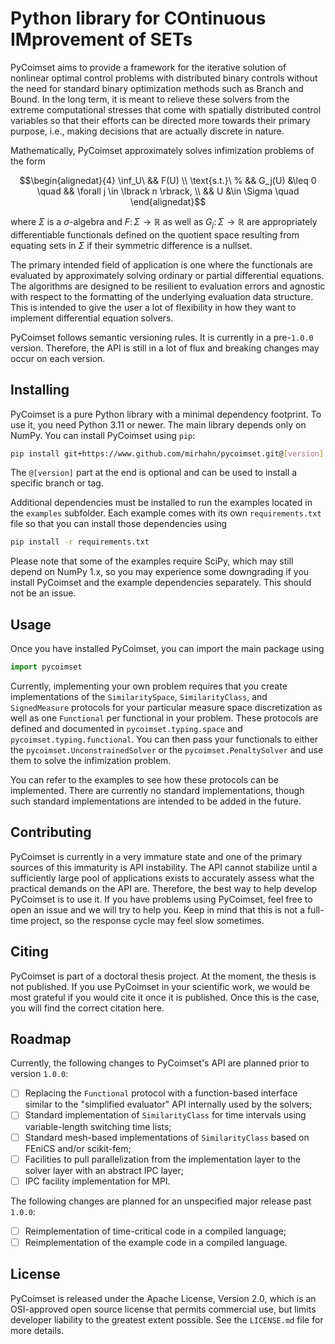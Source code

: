 # Python library for COntinuous IMprovement of SETs

PyCoimset aims to provide a framework for the iterative solution of nonlinear
optimal control problems with distributed binary controls without the need for
standard binary optimization methods such as Branch and Bound. In the long
term, it is meant to relieve these solvers from the extreme computational
stresses that come with spatially distributed control variables so that their
efforts can be directed more towards their primary purpose, i.e., making
decisions that are actually discrete in nature.

Mathematically, PyCoimset approximately solves infimization problems of the
form
```math
\begin{alignedat}{4}
  \inf_U\ && F(U) \\
  \text{s.t.}\ %
  && G_j(U) &\leq 0 \quad && \forall j \in \lbrack n \rbrack, \\
  && U &\in \Sigma \quad
\end{alignedat}
```
where $\Sigma$ is a $\sigma$-algebra and $F \colon \Sigma \to \mathbb{R}$ as
well as $G_j \colon \Sigma \to \mathbb{R}$ are appropriately differentiable
functionals defined on the quotient space resulting from equating sets in
$\Sigma$ if their symmetric difference is a nullset.

The primary intended field of application is one where the functionals are
evaluated by approximately solving ordinary or partial differential equations.
The algorithms are designed to be resilient to evaluation errors and agnostic
with respect to the formatting of the underlying evaluation data structure.
This is intended to give the user a lot of flexibility in how they want to
implement differential equation solvers.

PyCoimset follows semantic versioning rules. It is currently in a pre-`1.0.0`
version. Therefore, the API is still in a lot of flux and breaking changes may
occur on each version.


## Installing

PyCoimset is a pure Python library with a minimal dependency footprint. To use
it, you need Python 3.11 or newer. The main library depends only on NumPy. You
can install PyCoimset using `pip`:
```bash
pip install git+https://www.github.com/mirhahn/pycoimset.git@[version]
```
The `@[version]` part at the end is optional and can be used to install a
specific branch or tag.

Additional dependencies must be installed to run the examples located in the
`examples` subfolder. Each example comes with its own `requirements.txt` file
so that you can install those dependencies using
```bash
pip install -r requirements.txt
```
Please note that some of the examples require SciPy, which may still depend on
NumPy 1.x, so you may experience some downgrading if you install PyCoimset and
the example dependencies separately. This should not be an issue.

## Usage

Once you have installed PyCoimset, you can import the main package using
```python
import pycoimset
```
Currently, implementing your own problem requires that you create
implementations of the `SimilaritySpace`, `SimilarityClass`, and
`SignedMeasure` protocols for your particular measure space discretization as
well as one `Functional` per functional in your problem. These protocols are
defined and documented in `pycoimset.typing.space` and
`pycoimset.typing.functional`. You can then pass your functionals to either the
`pycoimset.UnconstrainedSolver` or the `pycoimset.PenaltySolver` and use them
to solve the infimization problem.

You can refer to the examples to see how these protocols can be implemented.
There are currently no standard implementations, though such standard
implementations are intended to be added in the future.

## Contributing

PyCoimset is currently in a very immature state and one of the primary sources
of this immaturity is API instability. The API cannot stabilize until a
sufficiently large pool of applications exists to accurately assess what the
practical demands on the API are. Therefore, the best way to help develop
PyCoimset is to use it. If you have problems using PyCoimset, feel free to open
an issue and we will try to help you. Keep in mind that this is not a full-time
project, so the response cycle may feel slow sometimes.

## Citing

PyCoimset is part of a doctoral thesis project. At the moment, the thesis is
not published. If you use PyCoimset in your scientific work, we would be most
grateful if you would cite it once it is published. Once this is the case,
you will find the correct citation here.

## Roadmap

Currently, the following changes to PyCoimset's API are planned prior to
version `1.0.0`:

- [ ] Replacing the `Functional` protocol with a function-based interface similar to the "simplified evaluator" API internally used by the solvers;
- [ ] Standard implementation of `SimilarityClass` for time intervals using variable-length switching time lists;
- [ ] Standard mesh-based implementations of `SimilarityClass` based on FEniCS and/or scikit-fem;
- [ ] Facilities to pull parallelization from the implementation layer to the solver layer with an abstract IPC layer;
- [ ] IPC facility implementation for MPI.

The following changes are planned for an unspecified major release past `1.0.0`:

- [ ] Reimplementation of time-critical code in a compiled language;
- [ ] Reimplementation of the example code in a compiled language.

## License

PyCoimset is released under the Apache License, Version 2.0, which is an
OSI-approved open source license that permits commercial use, but limits
developer liability to the greatest extent possible. See the `LICENSE.md` file
for more details.
